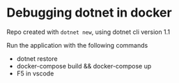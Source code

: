 # Debugging dotnet in docker

Repo created with `dotnet new`, using dotnet cli version 1.1

Run the application with the following commands

- dotnet restore
- docker-compose build && docker-compose up
- F5 in vscode